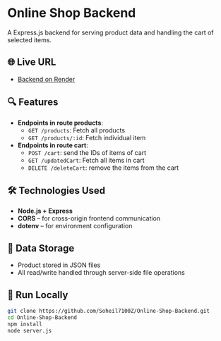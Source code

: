 # Online Shop Backend

A Express.js backend for serving product data and handling the cart of selected items.

## 🌐 Live URL

- [Backend on Render](https://online-shop-backend-56vp.onrender.com)

## 🔍 Features

- **Endpoints in route products**:
  - `GET /products`: Fetch all products
  - `GET /products/:id`: Fetch individual item
- **Endpoints in route cart**:
  - `POST /cart`: send the IDs of items of cart
  - `GET /updatedCart`: Fetch all items in cart
  - `DELETE /deleteCart`: remove the items from the cart
 
## 🛠️ Technologies Used

- **Node.js + Express**
- **CORS** – for cross-origin frontend communication
- **dotenv** – for environment configuration

## 📁 Data Storage

- Product stored in JSON files
- All read/write handled through server-side file operations

## 🚀 Run Locally

```bash
git clone https://github.com/Soheil7100Z/Online-Shop-Backend.git
cd Online-Shop-Backend
npm install
node server.js
